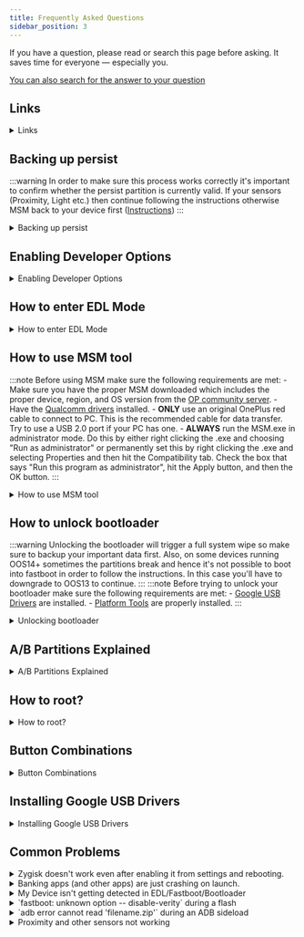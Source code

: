 ```yaml
---
title: Frequently Asked Questions
sidebar_position: 3
---
```


If you have a question, please read or search this page before asking. It saves time for everyone — especially you.

[You can also search for the answer to your question](/search)

## Links

<details>
  <summary>Links</summary>
  <div>
  - [Platform Tools](https://dl.google.com/android/repository/platform-tools-latest-windows.zip)
  - [Google USB Drivers](https://dl.google.com/android/repository/latest_usb_driver_windows.zip) ([How to install?](#installing-google-usb-drivers))
  - [Qualcomm Drivers](https://drive.google.com/file/d/1zKPFtcc2X_Nf70mcvn9TBu60bHl6Q3cP)
  - [APK to enable local update option in OOS12+](https://oxygenos.oneplus.net/OPLocalUpdate_For_Android12.apk)
  - [MSM tool](https://onepluscommunityserver.com/list/Unbrick_Tools/)
  </div>
</details>

## Backing up persist

:::warning
In order to make sure this process works correctly it's important to confirm whether the persist partition is currently valid. If your sensors (Proximity, Light etc.) then continue following the instructions otherwise MSM back to your device first ([Instructions](#how-to-use-msm-tool))
:::

<details>
  <summary>Backing up persist</summary>
  <div>
    :::note
  Before continuing make sure the following requirements are met:
    - [Google USB Drivers](#links) are installed.
    - [Platform Tools](#links) are properly installed.
    - Developer Options and USB Debugging are enabled on your device. ([Instrustions](#enabling-developer-options))
    - [MSM Tool](#links) downloaded and extracted.
  :::
  1. Launch `MsmDownloadTool V4.0.exe` and select `Others` as the User type.
  2. Click Next and then press `F8` to open the Firehose ReadBack.
  3. Select `persist` partition, enter `oneplus` as the password and press OK.
  4. Click the `Read Back` button from the main MSM window.
  5. [Reboot to EDL](#how-to-enter-edl-mode).
  6. Once the readback is complete, find your now backed up persist.img at the root of your system drive. (C: for example).
  </div>
</details>

## Enabling Developer Options

<details>
  <summary>Enabling Developer Options</summary>
  <div>
  1. You can unlock developer options by tapping the build number 7 times rapidly in About Phone/About Device. Open the Developer options and enable USB debugging. Connect your phone to PC and type `adb devices`.
  2. A pop-up will come up on your phone. Check always allow and then okay. Type `adb devices` again and you should now see your device in the output.
  </div>
</details>

## How to enter EDL Mode

<details>
  <summary>How to enter EDL Mode</summary>
  <div>
  There are upto three ways to boot into EDL depending on your device:
  - If you can boot into system and have debugging on run `adb reboot edl`.
  - Another way of getting into EDL mode is used if your phone no longer boots into Android. You have to completely power down the phone. Press both the volume buttons simultaneously and hold for 5 seconds **(NO POWER BUTTON)** and connect to PC. For devices older than the 7 series, only the volume up button for 5 seconds is required.
  - The last method of getting into EDL mode is using TWRP. It's the bottom option in the reboot menu. Note: This method doesn't require for TWRP to be installed. You can simply fastboot boot into TWRP to achieve the desire results.

  :::info
  Once properly in EDL, your screen will turn completely black (there's no text saying it's in EDL mode as if the phone is off) and automatically reboot in 10 seconds if not connected properly to MSM tool. Don't panic if you don't see anything on the screen and the phone reboots. This is normal.
  :::

  </div>
</details>

## How to use MSM tool

:::note
  Before using MSM make sure the following requirements are met:
    -  Make sure you have the proper MSM downloaded which includes the proper device, region, and OS version from the [OP community server](https://onepluscommunityserver.com/list/Unbrick_Tools/).
    - Have the [Qualcomm drivers](#links) installed.
    - **ONLY** use an original OnePlus red cable to connect to PC. This is the recommended cable for data transfer. Try to use a USB 2.0 port if your PC has one.
    - **ALWAYS** run the MSM.exe in administrator mode. Do this by either right clicking the .exe and choosing "Run as administrator" or permanently set this by right clicking the .exe and selecting Properties and then hit the Compatibility tab. Check the box that says "Run this program as administrator", hit the Apply button, and then the OK button.
  :::

<details>
  <summary>How to use MSM tool</summary>
  <div>
  </div>
  MSM uses Qualcomm's Emergency Download (EDL) mode to flash your phone to stock and relock your bootloader if unlocked. There are three methods to get into EDL mode:
  1. If you've not already, [enable developer options and USB](#enabling-developer-options) debugging on your device.
  2. If the device isn't authorized a pop-up will come up on your phone. Check always allow and then okay. Type adb devices again and you should now see numbers and letters. Now boot into EDL ([Instructions](#how-to-enter-edl-mode)).
  :::info
  Once properly in EDL, your screen will turn completely black (there's no text saying it's in EDL mode as if the phone is off) and automatically reboot in 10 seconds if not connected properly to MSM tool. Don't panic if you don't see anything on the screen and the phone reboots. This is normal.
  :::
  3. Run the MSM.exe as an administrator. When a menu comes up, choose "Others" in User type and hit next. Keep Sha256 and Auto Reboot checked. Do note the Start button at the top left.
  4. If your MSM screen comes up complete blank, keep the app open and put your phone in EDL mode. After the phone reboots and keeping it connected to the PC, put the phone back in EDL mode and hit the "Enum" button in the MSM tool. Your MSM screen should now have at least one COM port showing with connections status as N/A. If you have more than one COM port showing, that is okay.
  5. Once you have a COM port showing, put the phone in EDL mode (if it's not already), and the connection status should change to connected.
  :::note
  Special note for OnePlus 8T owners: The first few batches of 8T's were shipped with DDR4 memory and since then they have shipped with DDR5 memory. Your MSM tool has a tab to specifically select which RAM you have. Default is to flash to either, but this is slower. You can find out which RAM you have by opening a terminal app on the phone and entering `getprop ro.boot.ddr_type` or `adb shell getprop ro.boot.ddr_type` from PC. The results of this command is either 0 or 1. DDR4 is 0 and DDR5 is 1.
  :::
  6. Once connected, you only have 10 seconds to press the Start button at the top left before the phone will automatically reboot out of EDL mode, so be prepared.
  :::note
  There are [reports from OP9 users](https://forum.xda-developers.com/t/msm-cannot-recognize-your-phone-aka-sahara-connection-error-check-this.4308601/) that the any OP9 MSM tool from any region fails to flash their device with Sahara Communication Failed or preload param errors.  The fix is to flash the device with the Indian 9Pro MSM and then you'll be able to flash the OP9 MSM.
  :::
  7. Once you press the Start button, the phone's A slot will be flashed to the firmware version you selected. It will take about 5 minutes to install. **DO NOT** touch the phone or close MSM during the process. You could potentially hard brick your phone. Once completed, your phone will be completely wiped, the bootloader will lock, and the phone will automatically boot into Android. You will set up the phone normally as if you had just taken it out of the box. As most MSM tools are from an older firmware version you're going to want to OTA or local upgrade to what is current.
  <div>
  </div>
</details>

## How to unlock bootloader

:::warning
Unlocking the bootloader will trigger a full system wipe so make sure to backup your important data first. Also, on some devices running OOS14+ sometimes the partitions break and hence it's not possible to boot into fastboot in order to follow the instructions. In this case you'll have to downgrade to OOS13 to continue.
:::
:::note
  Before trying to unlock your bootloader make sure the following requirements are met:
    - [Google USB Drivers](#links) are installed.
    - [Platform Tools](#links) are properly installed.
:::

<details>
  <summary>Unlocking bootloader</summary>
  <div>
    1. Enable `OEM Unlocking` from developer options. ([How to enable developer options?](#enabling-developer-options))
    2. Connect your phone to PC with USB cable.
    3. Open cmd in the folder where platform-tools are located.
    4. Check that your PC finds your phone by typing adb devices. It should say:
    ```
    List of devices attached
    1b234567   device
    ```
    5. Reboot your device into bootloader by using `adb reboot bootloader`.
    6. Check that your PC finds your phone by typing `fastboot devices`. It should say:
    ```
    List of devices attached
    1b234567   fastboot
    ```
    7. Use command `fastboot flashing unlock` and use volume keys to select `unlock the bootloader` and confirm with power button.
:::note
    On some devices the above command might not work, in which case run `fastboot oem unlock`.
:::
  </div>
</details>

## A/B Partitions Explained

<details>
  <summary>A/B Partitions Explained</summary>
  <div>
  <p>Introduced with Android Nougat, A/B system updates use two sets of partitions referred to as slots (normally slot A and slot B). The system runs from the current slot while the partitions in the unused slot are not accessed by the running system during normal operation.</p>
  <p>They allow for a bootable system and minimal downtime during an OTA update. When a device is performing a seamless update, all the transferring is done while one system partition is running. This approach makes updates fault resistant by keeping the unused slot as a fallback. If an error occurs during or after an update, the system can roll back to the old slot and continue to work.</p>

  ### Flashing both slots
:::warning
Every nameless version works on a particular firmware version so it's important to make sure to flash the correct firmware on both slots to ensure safe OTA updates in the future.
:::
    You can ensure you're on the correct firmware on both slots by using one of the two mentioned methods:
    1. Download the full factory image of OOS from the list provided below based on the device you own then use the local update feature in system update to flash the zip. After you reboot, repeat the method to install OOS to the second (inactive) slot. It is very important that you **DO NOT** skip this step in the flashing instructions.
:::info
In OOS12 the local update options is disabled by default. You can enable it from developer settings or by using [local update apk](#links).
:::
    2. If you're on a custom recovery (not stock) you can flash [Wishmasterflo's](https://github.com/Wishmasterflo) [Firmware Flasher](https://github.com/Wishmasterflo/Firmware_flasher) which would automatically flash the firmware to both slots while also ensuring RAM compatibility in the cases where it's required.
:::note
Download the OOS factory images: [OnePlus 8](https://forum.xda-developers.com/t/oneplus-8-rom-ota-oxygen-os-repo-of-oxygen-os-builds.4084233/), [OnePlus 8T](https://forum.xda-developers.com/t/oneplus-8t-rom-ota-oxygen-os-repo-of-oxygen-os-builds.4193183/), [OnePlus 8 Pro](https://forum.xda-developers.com/t/oneplus-8-pro-rom-ota-oxygen-os-repo-of-oxygen-os-builds.4084315/), [OnePlus 9](https://forum.xda-developers.com/t/oneplus-9-rom-ota-oxygen-os-repo-of-oxygen-os-builds.4254579/), [OnePlus 9 Pro](https://forum.xda-developers.com/t/oneplus-9-pro-rom-ota-oxygen-os-repo-of-oxygen-os-builds.4254587/), [OnePlus 9R](https://forum.xda-developers.com/t/oneplus-9r-rom-ota-oxygen-os-repo-of-oxygen-os-builds.4262715/), [OnePlus Nord](https://forum.xda-developers.com/t/oneplus-nord-rom-ota-oxygen-os-repo-of-oxygen-os-builds.4138085/)
:::
  </div>
</details>

## How to root?
<details>
  <summary>How to root?</summary>
  <div>
:::note
- Make sure the magisk file is in the same folder with platform-tools.
- You don't need to change the file extension from apk to zip
:::
    - Download the latest version of [Magisk](https://github.com/topjohnwu/Magisk/releases) or [Kitsune Mask](https://huskydg.github.io/magisk-files/) and rename the file to `magisk.apk`.
    - Reboot to recovery.
    - Select Install Update -> ADB Sideload
    - Sideload the APK using `adb sideload magisk.apk`.
    - Reboot.
:::note
    In some cases the Magisk/Kitsune Mask app might not show up on the app drawer. If this happens just install the apk from above as a normal app and it should hook into the running prcocess and detect the installation. Sometimes the app might also ask for a reboot so go forward and do it.
:::

    ### How to maintain root?
    After installation of a new update you would normally lose root. In order to prevent that before rebooting to complete the update installation follow the following steps.
    - Open Magisk/Kitsune Mask app.
    - Click on install -> Install to Inactive Slot (After OTA).
    - Root would automatically be installed on the other slot and you'll be prompted to reboot.

  </div>
</details>

## Button Combinations

<details>
  <summary>Button Combinations</summary>
  <div>
  ### Recovery Mode
  - __Volume Down + Power__

  ### Fastboot Mode
  - __Volume Down + Volume Up + Power__

  ### EDL Mode
  - Power off the phone, press __Volume Down + Volume Up__ while connecting the USB cable.

  ### Safe Mode
  - Turn off your phone, turn it back on and keep __Volume Down__ pressed while phone is booting.
  :::note
  The button combinations might differ from device to device so if these don't work for you make sure to [google](https://www.google.com). Also in order to use the button combinations from __safe mode__ you'll need to boot into it from the power menu atleast once.
  :::

  </div>
</details>

## Installing Google USB Drivers

<details>
  <summary>Installing Google USB Drivers</summary>
  <div>
  <b>To install the Android USB driver on Windows, do the following:</b>
  1. Connect your Android device to your computer's USB port.
  2. From Windows Explorer, open **Computer Management**.
  3. In the **Computer Management** left pane, select **Device Manager**.
  4. In the **Device Manager** right pane, locate and expand **Portable Devices** or **Other Devices**, depending on which one you see.
  5. Right-click the name of the device you connected, and then select **Update Driver**.
  6. Click on **Browse my computer for drivers**.
  7. Click on **Let me pick from a list of available drivers from my computer** then **Show All Devices** and finally click on **Next**.
  8. Click on **Have Disk**, select the location where you've extracted the driver zip and click **OK**.
  9. Depending on your situation either install the **Android ADB Interface** (For System drivers), **Android Bootloader Interface** (For Fastboot/Bootloader Drivers).
  10. Click on **Next** on both the window and the pop-up and let the drivers install.
  </div>
</details>

## Common Problems

<details>
  <summary>Zygisk doesn't work even after enabling it from settings and rebooting.</summary>
  <div>
  Lsposed is currently broken on the latest release of nameless because it's based on A14 QPR2 and the vanilla version of lsposed is eol. Use this version instead https://github.com/mywalkb/LSPosed_mod/releases
  </div>
</details>

<details>
  <summary>Banking apps (and other apps) are just crashing on launch.</summary>
  <div>
  Most probably the issue is the apps detecting the unlocked bootloader and refusing to work. If you're not rooted then wait for the dev to update the device fingerprint and reboot ([Google recently started banning custom ROM fingerprints](https://news.ycombinator.com/item?id=36516315)). If you're rooted follow the instructions below:
  ### If you're using Vanilla magisk:
  1. Enable the options for `Zygisk` and `Enforce Denylist` from Magisk settings.
  2. After that add Google Play Services (GMS) and Google Play Store to the denylist.
  3. **Optional:** Install the `Shamiko` and `PIF Next` modules and reboot.
  ### If you're using Kitsune Mask:
  Enable the options for `Zygisk` and `MagiskHide` from Kitsune Mask settings.
  2. After that add `Google Play Services (GMS)` and `Google Play Store` to the MagiskHide list.
  3. **Optional:** Install the `PIF Next` module and reboot.
  </div>
</details>

<details>
  <summary>My Device isn't getting detected in EDL/Fastboot/Bootloader</summary>
  <div>
  This usually means there's a driver issue and your computer doesn't know how to handle this type of device. Install the [Google USB Drivers](#links) properly from the Links section.
  </div>
</details>

<details>
  <summary>`fastboot: unknown option -- disable-verity` during a flash</summary>
  <div>
  - **Use cmd, NOT powershell**.
  - Make sure [Platform Tools](#links) is the latest version (Do not use Minimal ADB and Fastboot.).
  - Make sure that the files you are going to flash are in the same folder with platform-tools.
  - If you already have platform tools installed (i.e. You can run adb commands even when outside the platform-tools folder), you need to make sure you're using the local version of platform tools and not the global installed version. You can do this by prefixing all `adb` and `fastboot` commands with `.\`. For example: `.\adb devices` instead of `adb devices`.
  </div>
</details>

<details>
  <summary>`adb error cannot read 'filename.zip'` during an ADB sideload</summary>
  <div>
  - **Use cmd, NOT powershell**.
  - Make sure [Platform Tools](#links) is the latest version (Do not use Minimal ADB and Fastboot.).
  - Make sure that the files you are going to flash are in the same folder with platform-tools.
  - If there are any spaces in your path to the file you're trying to flash then encapsulate them with double-inverted commas (For ex. `adb sideload "C:/Nameless CLO/nameless.zip"`) and drag and drop the file between the inverted commas instead of manually typing in the path to avoid mistakes.
  </div>
</details>

<details>
  <summary>Proximity and other sensors not working</summary>
  <div>
  :::warning
  For this process you'll need to have previously backed up your persist partition. **Please note that the persist partition contains calibration data for your device so flashing someone else's backup might make things worse.**
  :::
  :::note
  Before trying to unlock your bootloader make sure the following requirements are met:
    - [Google USB Drivers](#links) are installed.
    - [Platform Tools](#links) are properly installed.
    - Developer Options and USB Debugging are enabled on your device. ([Instrustions](#enabling-developer-options))
  :::
  - Open CMD and `cd` into the directory with the files. **(DO NOT USE POWERSHELL!)**
  - Reboot your device into fastboot with `adb reboot fastboot` if you're in system or `fastboot reboot fastboot` if you're in the bootloader or recovery.
  - Reboot into fastbootd with `fastboot reboot fastboot` while the device is in fastboot.
  :::note
  You can also boot into fastboot using the [button combination](/docs/faq.md#button-combinations)
  :::
  - Flash the persist partition using `fastboot flash persist persist.img`.
  - Reboot to system.
  </div>
</details>
